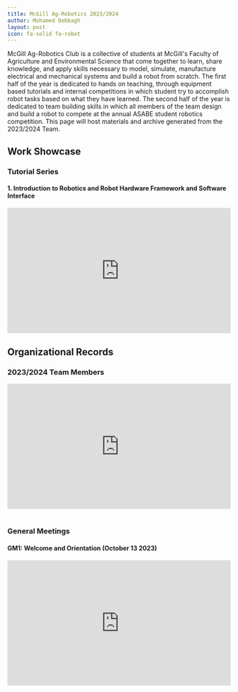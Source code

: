 ```yaml
---
title: McGill Ag-Robotics 2023/2024
author: Mohamed Debbagh
layout: post
icon: fa-solid fa-robot
---
```


McGill Ag-Robotics Club is a collective of students at McGill's Faculty of Agriculture and Environmental Science that come together to learn, share knowledge, and apply skills necessary to model, simulate, manufacture electrical and mechanical systems and build a robot from scratch. The first half of the year is dedicated to hands on teaching, through equipment based tutorials and internal competitions in which student try to accomplish robot tasks based on what they have learned. The second half of the year is dedicated to team building skills in which all members of the team design and build a robot to compete at the annual ASABE student robotics competition. This page will host materials and archive generated from the 2023/2024 Team.

## Work Showcase
### Tutorial Series

#### 1. Introduction to Robotics and Robot Hardware Framework and Software Interface
<style>.embed-container { position: relative; padding-bottom: 56.25%; height: 0; overflow: hidden; max-width: 100%; } .embed-container iframe, .embed-container object, .embed-container embed { position: absolute; top: 0; left: 0; width: 100%; height: 100%; }</style><div class='embed-container'><iframe src='https://docs.google.com/presentation/d/e/2PACX-1vSRlALGzGhMyV6FtFEHRmXYSZfBtiws6ogrTLyV7ej8EWdhyP6YiATv95TQjUEU8sZ7LiF2vfSm5fe5/embed?start=true&loop=true&delayms=10000' frameborder='0' width='1440' height='839' allowfullscreen='true' mozallowfullscreen='true' webkitallowfullscreen='true'></iframe></div>

## Organizational Records
### 2023/2024 Team Members
<style>.embed-container { position: relative; padding-bottom: 56.25%; height: 0; overflow: hidden; max-width: 100%; } .embed-container iframe, .embed-container object, .embed-container embed { position: absolute; top: 0; left: 0; width: 100%; height: 100%; }</style><div class='embed-container'><iframe src='https://docs.google.com/presentation/d/e/2PACX-1vQYnL9_xP3xB85qYEee9s0GNb1pAslQZ5VpWDfnYzx8yEduJAYisZPRpt0vqHzsXa8fk_MbQ0g0_I8S/embed?start=true&loop=true&delayms=5000' frameborder='0' width='1440' height='839' allowfullscreen='true' mozallowfullscreen='true' webkitallowfullscreen='true'></iframe></div>

<br>

### General Meetings
#### GM1: Welcome and Orientation (October 13 2023)
<style>.embed-container { position: relative; padding-bottom: 56.25%; height: 0; overflow: hidden; max-width: 100%; } .embed-container iframe, .embed-container object, .embed-container embed { position: absolute; top: 0; left: 0; width: 100%; height: 100%; }</style><div class='embed-container'><iframe src='https://docs.google.com/presentation/d/e/2PACX-1vSXO2SVQoo5hcuir1cMMFVmzpgOzRzU_WFtXOIxo_HeQ073QJLIOPpFqu8yygAgmPJppKcqsy7PsbzJ/embed?start=true&loop=true&delayms=5000' frameborder='0' width='1440' height='839' allowfullscreen='true' mozallowfullscreen='true' webkitallowfullscreen='true'></iframe></div>